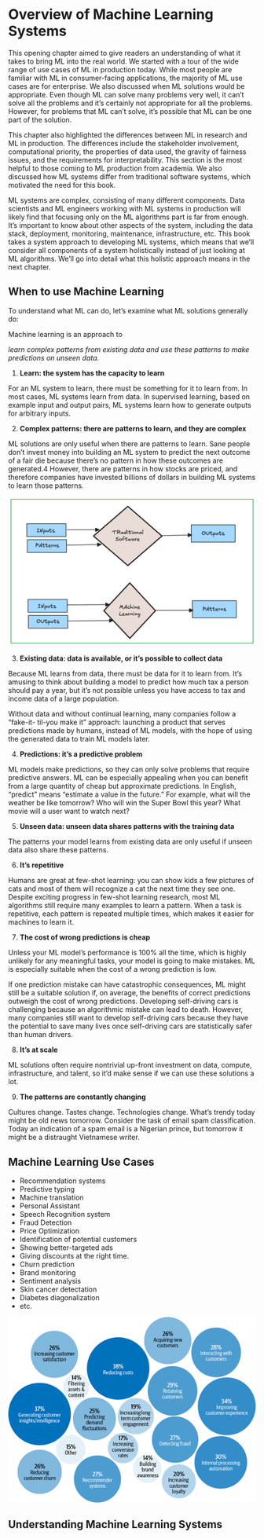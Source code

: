 # **Overview of Machine Learning Systems**

This opening chapter aimed to give readers an understanding of what it takes to bring ML into the real world. We started with a tour of the wide range of use cases of ML in production today. While most people are familiar with ML in consumer-facing applications, the majority of ML use cases are for enterprise. We also discussed when ML solutions would be appropriate. Even though ML can solve many problems very well, it can’t solve all the problems and it’s certainly not appropriate for all the problems. However, for problems that ML can’t solve, it’s possible that ML can be one part of the solution.

This chapter also highlighted the differences between ML in research and ML in production. The differences include the stakeholder involvement, computational priority, the properties of data used, the gravity of fairness issues, and the requirements for interpretability. This section is the most helpful to those coming to ML production from academia. We also discussed how ML systems differ from traditional software systems, which motivated the need for this book.

ML systems are complex, consisting of many different components. Data scientists and ML engineers working with ML systems in production will likely find that focusing only on the ML algorithms part is far from enough. It’s important to know about other aspects of the system, including the data stack, deployment, monitoring, maintenance, infrastructure, etc. This book takes a system approach to developing ML systems, which means that we’ll consider all components of a system holistically instead of just looking at ML algorithms. We’ll go into detail what this holistic approach means in the next chapter.


## When to use Machine Learning
To understand what ML can do, let’s examine what ML solutions generally do:

Machine learning is an approach to 

*learn* *complex patterns from* *existing data and use these patterns to make* *predictions on* *unseen data.*


1. **Learn: the system has the capacity to learn**

For an ML system to learn, there must be something for it to learn from. In most
cases, ML systems learn from data. In supervised learning, based on example
input and output pairs, ML systems learn how to generate outputs for arbitrary
inputs.



2. **Complex patterns: there are patterns to learn, and they are complex**

ML solutions are only useful when there are patterns to learn. Sane people
don’t invest money into building an ML system to predict the next outcome
of a fair die because there’s no pattern in how these outcomes are generated.4
However, there are patterns in how stocks are priced, and therefore companies
have invested billions of dollars in building ML systems to learn those patterns.

![Alt text](images/ml-patterns.png)



3. **Existing data: data is available, or it’s possible to collect data**

Because ML learns from data, there must be data for it to learn from. It’s amusing
to think about building a model to predict how much tax a person should pay a
year, but it’s not possible unless you have access to tax and income data of a large population.


Without data and without continual learning, many companies follow a “fake-it-
til-you make it” approach: launching a product that serves predictions made by
humans, instead of ML models, with the hope of using the generated data to train
ML models later.


4. **Predictions: it’s a predictive problem**

ML models make predictions, so they can only solve problems that require
predictive answers. ML can be especially appealing when you can benefit from a
large quantity of cheap but approximate predictions. In English, “predict” means
“estimate a value in the future.” For example, what will the weather be like
tomorrow? Who will win the Super Bowl this year? What movie will a user want
to watch next?


5. **Unseen data: unseen data shares patterns with the training data**

The patterns your model learns from existing data are only useful if unseen data
also share these patterns. 


6. **It’s repetitive**


Humans are great at few-shot learning: you can show kids a few pictures of cats
and most of them will recognize a cat the next time they see one. Despite exciting
progress in few-shot learning research, most ML algorithms still require many
examples to learn a pattern. When a task is repetitive, each pattern is repeated
multiple times, which makes it easier for machines to learn it.


7. **The cost of wrong predictions is cheap**

Unless your ML model’s performance is 100% all the time, which is highly
unlikely for any meaningful tasks, your model is going to make mistakes. ML is
especially suitable when the cost of a wrong prediction is low.

If one prediction mistake can have catastrophic consequences, ML might still be
a suitable solution if, on average, the benefits of correct predictions outweigh the
cost of wrong predictions. Developing self-driving cars is challenging because an
algorithmic mistake can lead to death. However, many companies still want to
develop self-driving cars because they have the potential to save many lives once
self-driving cars are statistically safer than human drivers.


8. **It’s at scale**

ML solutions often require nontrivial up-front investment on data, compute,
infrastructure, and talent, so it’d make sense if we can use these solutions a lot.


9. **The patterns are constantly changing**

Cultures change. Tastes change. Technologies change. What’s trendy today might
be old news tomorrow. Consider the task of email spam classification. Today
an indication of a spam email is a Nigerian prince, but tomorrow it might be a
distraught Vietnamese writer.







## Machine Learning Use Cases

- Recommendation systems
- Predictive typing
- Machine translation
- Personal Assistant
- Speech Recognition system
- Fraud Detection
- Price Optimization
- Identification of potential customers
- Showing better-targeted ads
- Giving discounts at the right time.
- Churn prediction
- Brand monitoring
- Sentiment analysis
- Skin cancer detectation
- Diabetes diagonalization
- etc.


![Alt text](images/enterprise-machine-learning.png)





## Understanding Machine Learning Systems














